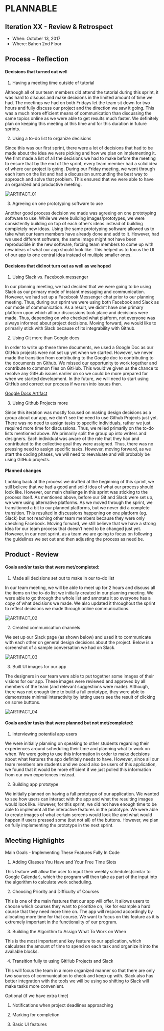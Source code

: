 # PLANNABLE

## Iteration XX - Review & Retrospect

 * When: October 13, 2017
 * Where: Bahen 2nd Floor

## Process - Reflection

#### Decisions that turned out well

1) Having a meeting time outside of tutorial

Although all of our team members did attend the tutorial during this sprint, it was hard to discuss and make decisions in the limited amount of time we had. The meetings we had on both Fridays let the team sit down for two hours and fully discuss our project and the direction we saw it going. This was a much more efficient means of communication than discussing the same topics online as we were able to get results much faster. We definitely plan on keeping this meeting at this time and for this duration in future sprints. 

2) Using a to-do list to organize decisions

Since this was our first sprint, there were a lot of decisions that had to be made about the idea we were picking and how we plan on implementing it. We first made a list of all the decisions we had to make before the meeting to ensure that by the end of the sprint, every team member had a solid idea of where our project is going. During our Friday meeting, we went through each item on the list and had a discussion surrounding the best way to approach and solve that problem. This ensured that we were able to have an organized and productive meeting.

![ARTIFACT_01](/images/ARTIFACT_01.png)

3) Agreeing on one prototyping software to use

Another good process decision we made was agreeing on one prototyping software to use. While we were building images/prototypes, we were consistently building on top of each other’s ideas instead of building completely new ideas. Using the same prototyping software allowed us to take what our team members have already done and add to it. However, had we used different software, the same image might not have been reproducible in the new software, forcing team members to come up with new ideas of what our app should look like. This helped us to focus the UI of our app to one central idea instead of multiple smaller ones. 

#### Decisions that did not turn out as well as we hoped

1) Using Slack vs. Facebook messenger

In our planning meeting, we had decided that we were going to be using Slack as our primary mode of instant messaging and communication. However, we had set up a Facebook Messenger chat prior to our planning meeting. Thus, during our sprint we were using both Facebook and Slack as our mode of communication. As a result, we didn’t have one primary platform upon which all our discussions took place and decisions were made. Thus, depending on who checked what platform, not everyone was always informed about project decisions. Moving forward, we would like to primarily stick with Slack because of its integrability with Github. 

2) Using Git more than Google docs

In order to write up these three documents, we used a Google Doc as our GitHub projects were not set up yet when we started. However, we never made the transition from contributing to the Google doc to contributing to the documents on Github. We missed our opportunity to work together and contribute to common files on GitHub. This would’ve given us the chance to resolve any GitHub issues earlier on so we could be more prepared for when we started development. In the future, we will need to start using GitHub and correct our process if we run into issues then.

[Google Docs Artifact](https://docs.google.com/document/d/1pjdjkPNO79kIQ_IS5d2TcLfNzhkIRoSBmTAmVN4HzBE/edit)

3) Using Github Projects more

Since this iteration was mostly focused on making design decisions as a group about our app, we didn’t see the need to use Github Projects just yet. There was no need to assign tasks to specific individuals, rather we just required more time for discussions. Thus, we relied primarily on the to-do lists mentioned above. We primarily split the group up into writers and designers. Each individual was aware of the role that they had and contributed to the collective goal they were assigned. Thus, there was no pressing need to assign specific tasks. However, moving forward, as we start the coding phases, we will need to reevaluate and will probably be using GitHub projects. 

#### Planned changes

Looking back at the process we drafted at the beginning of this sprint, we still believe that we had a good and solid idea of what our process should look like. However, our main challenge in this sprint was sticking to the process itself. As mentioned above, before our Git and Slack were set up, we were using alternative platforms. As we moved through the sprint, we transitioned a bit to our planned platforms, but we never did a complete transition. This resulted in discussions happening on one platform (eg. Slack) but not reaching other team members because they were only checking Facebook. Moving forward, we still believe that we have a strong idea for our team process that doesn’t need to be changed just yet. However, in our next sprint, as a team we are going to focus on following the guidelines we set out and then adjusting the process as need be.

## Product - Review

#### Goals and/or tasks that were met/completed:

1) Made all decisions set out to make in our to-do list

In our team meeting, we will be able to meet up for 2 hours and discuss all the items on the to-do list we initially created in our planning meeting. We were able to go through the whole list and annotate it so everyone has a copy of what decisions we made. We also updated it throughout the sprint to reflect decisions we made through online communications. 

![ARTIFACT_02](/images/ARTIFACT_02.png)

2) Created communication channels

We set up our Slack page (as shown below) and used it to communicate with each other on general design decisions about the project. Below is a screenshot of a sample conversation we had on Slack. 

![ARTIFACT_03](/images/ARTIFACT_03.png)

3) Built UI images for our app

The designers in our team were able to put together some images of their visions for our app. These images were reviewed and approved by all members of the team (and relevant suggestions were made). Although, there was not enough time to build a full prototype, they were able to demonstrate minimal interactivity by letting users see the result of clicking on some buttons.

![ARTIFACT_04](/images/ARTIFACT_04.png)

#### Goals and/or tasks that were planned but not met/completed:

1) Interviewing potential app users

We were initially planning on speaking to other students regarding their experiences around scheduling their time and planning what to work on when. We were going to use this information in order to make decisions about what features the app definitely needs to have. However, since all our team members are students and we could also be users of this application, we found that it would be more efficient if we just polled this information from our own experiences instead.

2) Building app prototype

We initially planned on having a full prototype of our application. We wanted to see how users can interact with the app and what the resulting images would look like. However, for this sprint, we did not have enough time to be able to implement all the interactive features in the prototype. We were able to create images of what certain screens would look like and what would happen if users pressed some (but not all) of the buttons. However, we plan on fully implementing the prototype in the next sprint. 

## Meeting Highlights

Main Goals - Implementing These Features Fully In Code

1) Adding Classes You Have and Your Free Time Slots

This feature will allow the user to input their weekly schedules(similar to Google Calendar), which the program will then take as part of the input into the algorithm to calculate work scheduling.

2) Choosing Priority and Difficulty of Courses

This is one of the main features that our app will offer. It allows users to choose which courses they want to prioritize on, like for example a hard course that they need more time on. The app will respond accordingly by allocating more time for that course. We want to focus on this feature as it is extremely important in the functionality of our program.

3) Building the Algorithm to Assign What To Work on When

This is the most important and key feature to our application, which calculates the amount of time to spend on each task and organize it into the available blocks.

4) Transition fully to using GitHub Projects and Slack

This will focus the team in a more organized manner so that there are only two sources of communication to check and keep up with.  Slack also has better integration with the tools we will be using so shifting to Slack will make tasks more convenient.

Optional (if we have extra time)

1) Notifications when project deadlines approaching

2) Marking for completion

3) Basic UI features



